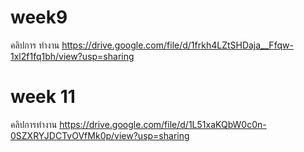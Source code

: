 # week9
คลิปการ ทำงาน https://drive.google.com/file/d/1frkh4LZtSHDaja__Ffqw-1xl2f1fq1bh/view?usp=sharing
# week 11
คลิปการทำงาน https://drive.google.com/file/d/1L51xaKQbW0c0n-0SZXRYJDCTvOVfMk0p/view?usp=sharing
